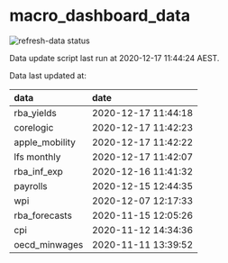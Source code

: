 
<!-- README.md is generated from README.Rmd. Please edit that file -->

# macro\_dashboard\_data

<!-- badges: start -->

![refresh-data
status](https://github.com/MattCowgill/macro_dashboard_data/workflows/refresh-data/badge.svg)

<!-- badges: end -->

Data update script last run at 2020-12-17 11:44:24 AEST.

Data last updated at:

| data            | date                |
| :-------------- | :------------------ |
| rba\_yields     | 2020-12-17 11:44:18 |
| corelogic       | 2020-12-17 11:42:23 |
| apple\_mobility | 2020-12-17 11:42:22 |
| lfs monthly     | 2020-12-17 11:42:07 |
| rba\_inf\_exp   | 2020-12-16 11:41:32 |
| payrolls        | 2020-12-15 12:44:35 |
| wpi             | 2020-12-07 12:17:33 |
| rba\_forecasts  | 2020-11-15 12:05:26 |
| cpi             | 2020-11-12 14:34:36 |
| oecd\_minwages  | 2020-11-11 13:39:52 |
